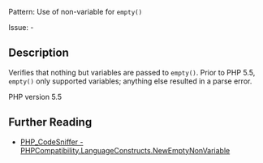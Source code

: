 Pattern: Use of non-variable for `empty()`

Issue: -

## Description

Verifies that nothing but variables are passed to `empty()`. Prior to PHP 5.5, `empty()` only supported variables; anything else resulted in a parse error.

PHP version 5.5

## Further Reading

* [PHP_CodeSniffer - PHPCompatibility.LanguageConstructs.NewEmptyNonVariable](https://github.com/PHPCompatibility/PHPCompatibility/tree/develop/PHPCompatibility/Sniffs/LanguageConstructs/NewEmptyNonVariableSniff.php)